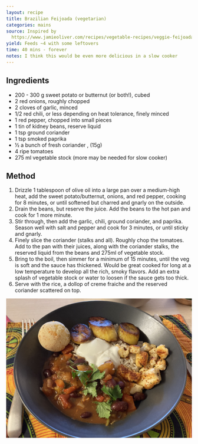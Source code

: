```yaml
---
layout: recipe
title: Brazilian Feijoada (vegetarian)
categories: mains
source: Inspired by
  https://www.jamieoliver.com/recipes/vegetable-recipes/veggie-feijoada-with-sweet-potato-kidney-beans/
yield: Feeds ~4 with some leftovers
time: 40 mins - forever
notes: I think this would be even more delicious in a slow cooker
---
```

## Ingredients

* 200 - 300 g sweet potato or butternut (or both!), cubed 
* 2 red onions, roughly chopped
* 2 cloves of garlic, minced
* 1/2 red chili, or less depending on heat tolerance, finely minced
* 1 red pepper, chopped into small pieces
* 1 tin of kidney beans, reserve liquid
* 1 tsp ground coriander
* 1 tsp smoked paprika
* ½ a bunch of fresh coriander , (15g)
* 4 ripe tomatoes
* 275 ml vegetable stock (more may be needed for slow cooker)



## Method

1. Drizzle 1 tablespoon of olive oil into a large pan over a medium-high heat, add the sweet potato/butternut, onions, and red pepper, cooking for 8 minutes, or until softened but charred and gnarly on the outside.
2. Drain the beans, but reserve the juice. Add the beans to the hot pan and cook for 1 more minute.
3. Stir through, then add the garlic, chili, ground coriander, and paprika. Season well with salt and pepper and cook for 3 minutes, or until sticky and gnarly.
4. Finely slice the coriander (stalks and all). Roughly chop the tomatoes. Add to the pan with their juices, along with the coriander stalks, the reserved liquid from the beans and 275ml of vegetable stock.
5. Bring to the boil, then simmer for a minimum of 15 minutes, until the veg is soft and the sauce has thickened. Would be great cooked for long at a low temperature to develop all the rich, smoky flavors. Add an extra splash of vegetable stock or water to loosen if the sauce gets too thick.
6. Serve with the rice, a dollop of creme fraiche and the reserved coriander scattered on top.



![A luscious looking deep red and brown vegetable bean stew with halloumi, fried plantains, bright green coriander, and pao de queijo cheese puff ball.](/images/feijoada.jpeg)